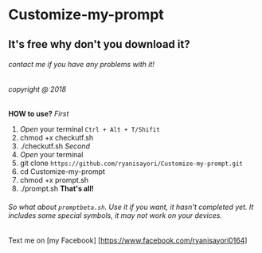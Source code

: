 # Customize-my-prompt
## It's free why don't you download it?
###### contact me if you have any problems with it!
###### copyright @ 2018
**HOW to use?**
*First*
1. *Open* your terminal ```Ctrl + Alt + T/Shifit ```
2. chmod +x checkutf.sh
3. ./checkutf.sh
*Second*
1. *Open* your terminal
2. git clone ```https://github.com/ryanisayori/Customize-my-prompt.git```
3. cd Customize-my-prompt
4. chmod +x prompt.sh
5. ./prompt.sh
**That's all!**

###### So what about ```promptbeta.sh```. Use it if you want, it hasn't completed yet. It includes some special symbols, it may not work on your devices.

Text me on [my Facebook] [https://www.facebook.com/ryanisayori0164]
